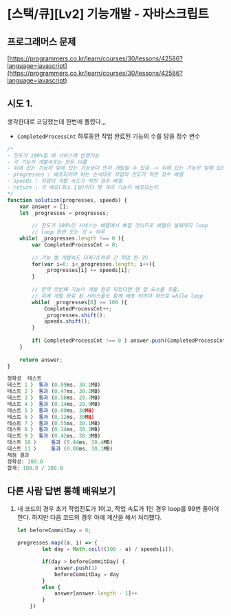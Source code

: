 # [스택/큐][Lv2] 기능개발 - 자바스크립트

## 프로그래머스 문제

[https://programmers.co.kr/learn/courses/30/lessons/42586?language=javascript](https://programmers.co.kr/learn/courses/30/lessons/42586?language=javascript)

## 시도 1.

생각한대로 코딩했는데 한번에 풀렸다.,,

* `CompletedProcessCnt` 하루동안 작업 완료된 기능의 수를 담을 정수 변수

```jsx
/*
- 진도가 100%일 때 서비스에 반영가능
- 각 기능의 개발속도는 모두 다름
- 뒤에 있는 기능이 앞에 있는 기능보다 먼저 개발될 수 있음 -> 뒤에 있는 기능은 앞에 있는 기능이 배포될 때 함께 배포
- progresses : 배포되어야 하는 순서대로 작업의 진도가 적힌 정수 배열
- speeds : 작업의 개발 속도가 적힌 정수 배열
- return : 각 배포(최소 1일)마다 몇 개의 기능이 배포되는지
*/
function solution(progresses, speeds) {
    var answer = [];
    let _progresses = progresses;
    
		// 진도가 100%인 서비스는 배열에서 빠질 것이므로 배열이 빌때까지 loop
		// loop 한번 도는 것 = 하루
    while( _progresses.length !== 0 ){
        var CompletedProcessCnt = 0;
        
        // 기능 별 개발속도 더하기(하루 간 작업 한 것)
        for(var i=0; i<_progresses.length; i++){
            _progresses[i] += speeds[i];
        }
        
        // 만약 첫번째 기능이 개발 완료 되었다면 맨 앞 요소를 추출, 
        // 뒤에 개발 완료 된 서비스들도 함께 배포 되어야 하므로 while loop
        while( _progresses[0] >= 100 ){
            CompletedProcessCnt++;
            _progresses.shift();
            speeds.shift();
        }        
        
        if( CompletedProcessCnt !== 0 ) answer.push(CompletedProcessCnt);
    }
    
    return answer;
}
```

```jsx
정확성  테스트
테스트 1 〉	통과 (0.09ms, 30.1MB)
테스트 2 〉	통과 (0.47ms, 30.2MB)
테스트 3 〉	통과 (0.58ms, 29.7MB)
테스트 4 〉	통과 (0.14ms, 29.9MB)
테스트 5 〉	통과 (0.09ms, 30MB)
테스트 6 〉	통과 (0.12ms, 30MB)
테스트 7 〉	통과 (0.55ms, 30.1MB)
테스트 8 〉	통과 (0.14ms, 30.2MB)
테스트 9 〉	통과 (0.42ms, 30.3MB)
테스트 10 〉	통과 (0.44ms, 30.4MB)
테스트 11 〉	통과 (0.08ms, 30.1MB)
채점 결과
정확성: 100.0
합계: 100.0 / 100.0
```

## 다른 사람 답변 통해 배워보기

1. 내 코드의 경우 초기 작업진도가 1이고, 작업 속도가 1인 경우 loop를 99번 돌아야 한다. 하지만 다음 코드의 경우 아예 계산을 해서 처리했다. 

    ```jsx
    let beforeCommitDay = 0;

    progresses.map((a, i) => {
            let day = Math.ceil((100 - a) / speeds[i]);   

            if(day > beforeCommitDay) {
                answer.push(1)
                beforeCommitDay = day 
            }
            else {
                answer[answer.length - 1]++
            }
        })
    ```